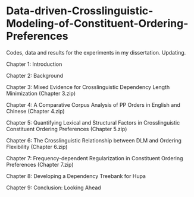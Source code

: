 # Data-driven-Crosslinguistic-Modeling-of-Constituent-Ordering-Preferences

Codes, data and results for the experiments in my dissertation. Updating.

Chapter 1: Introduction

Chapter 2: Background

Chapter 3: Mixed Evidence for Crosslinguistic Dependency Length Minimization (Chapter 3.zip)

Chapter 4: A Comparative Corpus Analysis of PP Orders in English and Chinese (Chapter 4.zip)

Chapter 5: Quantifying Lexical and Structural Factors in Crosslinguistic Constituent Ordering Preferences (Chapter 5.zip)

Chapter 6: The Crosslinguistic Relationship between DLM and Ordering Flexibility (Chapter 6.zip)

Chapter 7: Frequency-dependent Regularization in Constituent Ordering Preferences (Chapter 7.zip)

Chapter 8: Developing a Dependency Treebank for Hupa

Chapter 9: Conclusion: Looking Ahead
